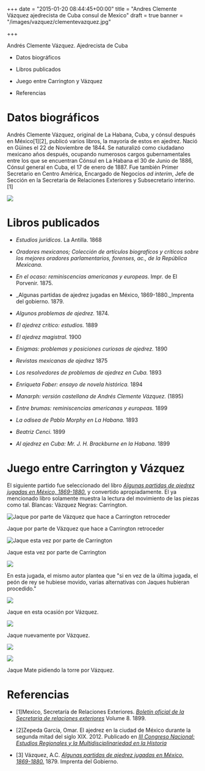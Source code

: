 +++
date = "2015-01-20 08:44:45+00:00"
title = "Andres Clemente Vázquez ajedrecista de Cuba consul de Mexico"
draft = true
banner = "/images/vazquez/clementevazquez.jpg"

+++

Andrés Clemente Vázquez. Ajedrecista de Cuba
  
  * Datos biográficos


  * Libros publicados


  * Juego entre Carrington y Vázquez


  * Referencias


# Datos biográficos

Andrés Clemente Vázquez, original de La Habana, Cuba, y cónsul después en México[1][2], publicó varios libros, la mayoría de estos en ajedrez.  Nació en Güines el 22 de Noviembre de 1844. Se naturalizó como ciudadano mexicano años después, ocupando numerosos cargos gubernamentales entre los que se encuentran Cónsul en La Habana el 30 de Junio de 1886, Cónsul general en Cuba, el 17 de enero de 1887. Fue también Primer Secretario en Centro América, Encargado de Negocios _ad interim_, Jefe de Sección en la Secretaría de Relaciones Exteriores y Subsecretario interino. [1] 


![](/images/vazquez/clementevazquez.jpg)

# Libros publicados 

	
  * _Estudios jurídicos_. La Antilla. 1868

	
  * _Oradores mexicanos; Colección de artículos biografícos y críticos sobre los mejores oradores parlamentarios, forenses, ac., de la República Mexicana._

	
  * _En el ocaso: reminiscencias americanas y europeas_. Impr. de El Porvenir. 1875.

	
  * _Algunas partidas de ajedrez jugadas en México, 1869-1880._Imprenta del gobierno. 1879.

	
  * _Algunos problemas de ajedrez._ 1874.

	
  * _El ajedrez crítico: estudios._ 1889
	
	
  * _El ajedrez magistral._ 1900

	
  * _Enigmas: problemas y posiciones curiosas de ajedrez._ 1890

	
  * _Revistas mexicanas de ajedrez_ 1875

	
  * _Los resolvedores de problemas de ajedrez en Cuba._ 1893

	
  * _Enriqueta Faber: ensayo de novela histórica._ 1894

	
  * _Manarph: versión castellana de Andrés Clemente Vázquez._ (1895)

	
  * _Entre brumas: reminiscencias americanas y europeas._ 1899

	
  * _La odisea de Pablo Morphy en La Habana._ 1893

	
  * _Beatriz Cenci._ 1899

	
  * _Al ajedrez en Cuba: Mr. J. H. Brackburne en la Habana._ 1899


	



# Juego entre Carrington y Vázquez




El siguiente partido fue seleccionado del libro [_Algunas partidas de ajedrez jugadas en México, 1869-1880._](https://books.google.com/books?id=s5FZAAAAYAAJ) y convertido apropiadamente. El ya mencionado libro solamente muestra la lectura del movimiento de las piezas como tal.
Blancas: Vázquez
Negras: Carrington.


![Jaque por parte de Vázquez que hace a Carrington retroceder](/images/vazquez/retroceso.png)

Jaque por parte de Vázquez que hace a Carrington retroceder


![Jaque esta vez por parte de Carrington](/images/vazquez/jaqueporcarrington.png)

Jaque esta vez por parte de Carrington


![](/images/vazquez/alternativas.png)

En esta jugada, el mismo autor plantea que "si en vez de la última jugada, el peón de rey se hubiese movido, varias alternativas con Jaques hubieran procedido."

![](/images/vazquez/jaquedevazquez.png)

Jaque en esta ocasión por Vázquez.

![](/images/vazquez/jaquenuevamente.png) 

Jaque nuevamente por Vázquez.

![](/images/vazquez/jaquemate.png)


![](/images/vazquez/jaquematecontorre.png)


Jaque Mate pidiendo la torre por Vázquez.

# Referencias

  * [1]Mexico, Secretaría de Relaciones Exteriores. [_Boletín oficial de la Secretaria de relaciones exteriores_](https://books.google.com/books?id=LCQwAQAAMAAJ&pg=PA335) Volume 8. 1899.

  * [2]Zepeda García, Omar. El ajedrez en la ciudad de México durante la segunda mitad del siglo XIX. 2012. Publicado en [_III Congreso Nacional: Estudios Regionales y la Multidisciplinariedad en la Historia_](http://filosofia.uatx.mx/memoriasIII/10.pdf)

  * [3] Vázquez, A.C. [_Algunas partidas de ajedrez jugadas en México, 1869-1880._](https://books.google.com/books?id=s5FZAAAAYAAJ) 1879. Imprenta del Gobierno.





 
   

